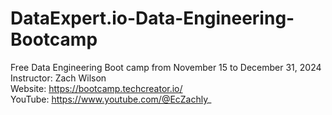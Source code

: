 # DataExpert.io-Data-Engineering-Bootcamp
Free Data Engineering Boot camp from November 15 to December 31, 2024 <br>
Instructor: Zach Wilson <br>
Website: https://bootcamp.techcreator.io/ <br>
YouTube: https://www.youtube.com/@EcZachly_ <br>

